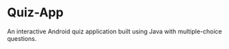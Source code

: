 # Quiz-App
An interactive Android quiz application built using Java with multiple-choice questions.
